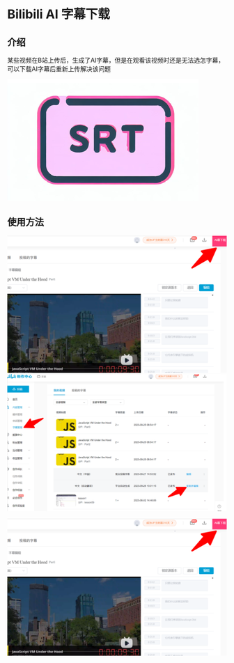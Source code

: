 # Bilibili    AI 字幕下载

## 介绍

某些视频在B站上传后，生成了AI字幕，但是在观看该视频时还是无法选怎字幕，可以下载AI字幕后重新上传解决该问题

![icon](./README.assets/icon.png)



## 使用方法

![2](./README.assets/2.png)![1](./README.assets/1.png)

![2](./README.assets/2.png)
